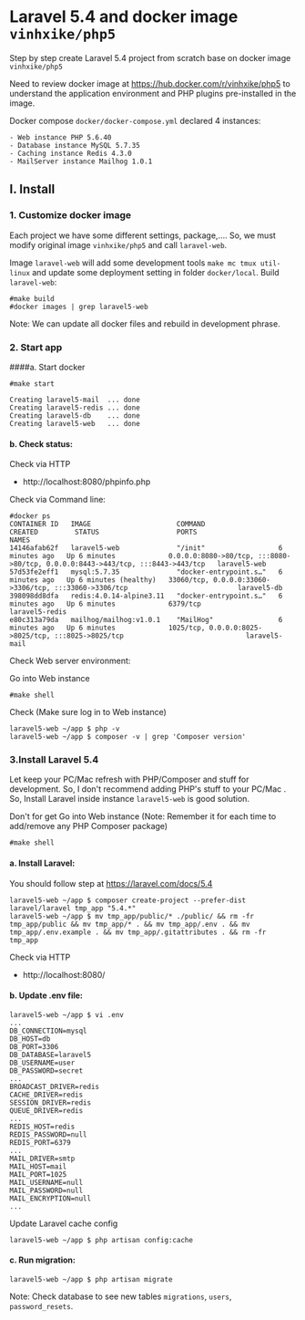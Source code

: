 # Laravel 5.4 and docker image `vinhxike/php5`

Step by step create Laravel 5.4 project from scratch base on docker image `vinhxike/php5`

Need to review docker image at https://hub.docker.com/r/vinhxike/php5 to understand the application environment and PHP plugins pre-installed in the image. 

Docker compose `docker/docker-compose.yml` declared 4 instances:

    - Web instance PHP 5.6.40
    - Database instance MySQL 5.7.35
    - Caching instance Redis 4.3.0
    - MailServer instance Mailhog 1.0.1

## I. Install

### 1. Customize docker image
Each project we have some different settings, package,.... So, we must modify original image `vinhxike/php5` and call `laravel-web`.

Image `laravel-web` will add some development tools `make mc tmux util-linux` and update some deployment setting in folder `docker/local`. Build `laravel-web`:

    #make build
    #docker images | grep laravel5-web

Note: We can update all docker files and rebuild in development phrase.

### 2. Start app 
####a. Start docker

    #make start

    Creating laravel5-mail  ... done
    Creating laravel5-redis ... done
    Creating laravel5-db    ... done
    Creating laravel5-web   ... done


#### b. Check status:
Check via HTTP
- http://localhost:8080/phpinfo.php

Check via Command line:

    #docker ps
    CONTAINER ID   IMAGE                     COMMAND                  CREATED         STATUS                   PORTS                                                                            NAMES
    14146afab62f   laravel5-web              "/init"                  6 minutes ago   Up 6 minutes             0.0.0.0:8080->80/tcp, :::8080->80/tcp, 0.0.0.0:8443->443/tcp, :::8443->443/tcp   laravel5-web
    57d53fe2eff1   mysql:5.7.35              "docker-entrypoint.s…"   6 minutes ago   Up 6 minutes (healthy)   33060/tcp, 0.0.0.0:33060->3306/tcp, :::33060->3306/tcp                           laravel5-db
    398098dd8dfa   redis:4.0.14-alpine3.11   "docker-entrypoint.s…"   6 minutes ago   Up 6 minutes             6379/tcp                                                                         laravel5-redis
    e80c313a79da   mailhog/mailhog:v1.0.1    "MailHog"                6 minutes ago   Up 6 minutes             1025/tcp, 0.0.0.0:8025->8025/tcp, :::8025->8025/tcp                              laravel5-mail

Check Web server environment:

Go into Web instance

    #make shell

Check (Make sure log in to Web instance)

    laravel5-web ~/app $ php -v
    laravel5-web ~/app $ composer -v | grep 'Composer version'

### 3.Install Laravel 5.4

Let keep your PC/Mac refresh with PHP/Composer and stuff for development. So, I don't recommend adding PHP's stuff to your PC/Mac 
. So, Install Laravel inside instance `laravel5-web` is good solution.

Don't for get Go into Web instance (Note: Remember it for each time to add/remove any PHP Composer package)

    #make shell

#### a. Install Laravel:

You should follow step at https://laravel.com/docs/5.4

    laravel5-web ~/app $ composer create-project --prefer-dist laravel/laravel tmp_app "5.4.*"
    laravel5-web ~/app $ mv tmp_app/public/* ./public/ && rm -fr tmp_app/public && mv tmp_app/* . && mv tmp_app/.env . && mv tmp_app/.env.example . && mv tmp_app/.gitattributes . && rm -fr tmp_app

Check via HTTP
- http://localhost:8080/

#### b. Update .env file:

    laravel5-web ~/app $ vi .env
    ...
    DB_CONNECTION=mysql
    DB_HOST=db
    DB_PORT=3306
    DB_DATABASE=laravel5
    DB_USERNAME=user
    DB_PASSWORD=secret
    ...
    BROADCAST_DRIVER=redis
    CACHE_DRIVER=redis
    SESSION_DRIVER=redis
    QUEUE_DRIVER=redis
    ...
    REDIS_HOST=redis
    REDIS_PASSWORD=null
    REDIS_PORT=6379
    ...
    MAIL_DRIVER=smtp
    MAIL_HOST=mail
    MAIL_PORT=1025
    MAIL_USERNAME=null
    MAIL_PASSWORD=null
    MAIL_ENCRYPTION=null
    ...
    

Update Laravel cache config

    laravel5-web ~/app $ php artisan config:cache

#### c. Run migration:

    laravel5-web ~/app $ php artisan migrate

Note: Check database to see new tables `migrations`, `users`, `password_resets`.

